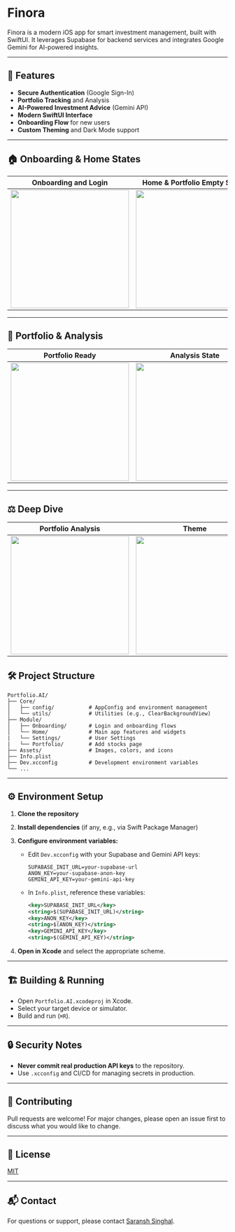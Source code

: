 # Finora

Finora is a modern iOS app for smart investment management, built with SwiftUI. It leverages Supabase for backend services and integrates Google Gemini for AI-powered insights.

---


## 🚀 Features

- **Secure Authentication** (Google Sign-In)
- **Portfolio Tracking** and Analysis
- **AI-Powered Investment Advice** (Gemini API)
- **Modern SwiftUI Interface**
- **Onboarding Flow** for new users
- **Custom Theming** and Dark Mode support

---
## 🏠 Onboarding & Home States

| Onboarding and Login | Home & Portfolio Empty States |
|----------------------|-------------------------------|
| <img src="https://github.com/user-attachments/assets/d411ef8d-6a62-4589-ae34-fd49b024380e" width="270"/> | <img src="https://github.com/user-attachments/assets/0abc2f45-9108-49c2-8052-e092f221c056" width="270"/> |

---

## 💼 Portfolio & Analysis

| Portfolio Ready | Analysis State |
|-----------------|----------------|
| <img src="https://github.com/user-attachments/assets/d68cd380-721f-4255-a1a9-5d64cd5c52ca" width="270"/> | <img src="https://github.com/user-attachments/assets/6bb78748-eafe-44d2-b34e-da2d07e7f62e" width="270"/> |

---

## ⚖️ Deep Dive

| Portfolio Analysis | Theme |
|--------------------|-------|
| <img src="https://github.com/user-attachments/assets/daeb7d20-706e-4d48-868f-4e72105909c9" width="270"/> | <img src="https://github.com/user-attachments/assets/fa82e9ce-9169-4c72-a7a2-71857100565f" width="270"/> |




## 🛠️ Project Structure

```
Portfolio.AI/
├── Core/
│   ├── config/           # AppConfig and environment management
│   └── utils/            # Utilities (e.g., ClearBackgroundView)
├── Module/
│   ├── Onboarding/       # Login and onboarding flows
│   └── Home/             # Main app features and widgets
|   └── Settings/         # User Settings
|   └── Portfolio/        # Add stocks page
├── Assets/               # Images, colors, and icons
├── Info.plist
├── Dev.xcconfig          # Development environment variables
└── ...
```

---

## ⚙️ Environment Setup

1. **Clone the repository**
2. **Install dependencies** (if any, e.g., via Swift Package Manager)
3. **Configure environment variables:**
   - Edit `Dev.xcconfig` with your Supabase and Gemini API keys:
     ```
     SUPABASE_INIT_URL=your-supabase-url
     ANON_KEY=your-supabase-anon-key
     GEMINI_API_KEY=your-gemini-api-key
     ```
   - In `Info.plist`, reference these variables:
     ```xml
     <key>SUPABASE_INIT_URL</key>
     <string>$(SUPABASE_INIT_URL)</string>
     <key>ANON_KEY</key>
     <string>$(ANON_KEY)</string>
     <key>GEMINI_API_KEY</key>
     <string>$(GEMINI_API_KEY)</string>
     ```

4. **Open in Xcode** and select the appropriate scheme.

---

## 🏗️ Building & Running

- Open `Portfolio.AI.xcodeproj` in Xcode.
- Select your target device or simulator.
- Build and run (`⌘R`).

---

## 🔒 Security Notes

- **Never commit real production API keys** to the repository.
- Use `.xcconfig` and CI/CD for managing secrets in production.

---

## 🤝 Contributing

Pull requests are welcome! For major changes, please open an issue first to discuss what you would like to change.

---

## 📄 License

[MIT](LICENSE)

---

## 📬 Contact

For questions or support, please contact [Saransh Singhal](mailto:singhalsaransh40@gmail.com).
